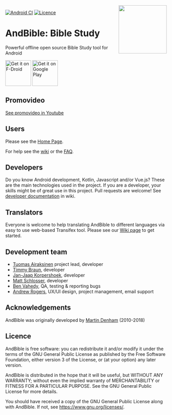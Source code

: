 <img align="right" width="150" height="150" src="https://user-images.githubusercontent.com/5811789/135705995-ddd550f6-efce-47ef-a3d8-d1ec7ae648fe.png">

[![Android CI](https://github.com/AndBible/and-bible/workflows/Run%20tests/badge.svg?branch=develop)](https://github.com/AndBible/and-bible/actions/workflows/run-tests.yml)
[![Licence](https://img.shields.io/badge/licence-GPL-blue.svg)](https://github.com/tuomas2/automate/blob/master/LICENSE.txt)
   
# AndBible: Bible Study

Powerful offline open source Bible Study tool for Android

[<img src="https://fdroid.gitlab.io/artwork/badge/get-it-on.png"
     alt="Get it on F-Droid"
     height="80">](https://f-droid.org/packages/net.bible.android.activity/)
[<img src="https://play.google.com/intl/en_us/badges/images/generic/en-play-badge.png"
     alt="Get it on Google Play"
     height="80">](https://play.google.com/store/apps/details?id=net.bible.android.activity)

## Promovideo

[See promovideo in Youtube](https://www.youtube.com/watch?v=xf7m4rSuxGw)

## Users
Please see the [Home Page](https://andbible.org/).

For help see the [wiki](https://github.com/andbible/and-bible/wiki) or the 
[FAQ](https://github.com/andbible/and-bible/wiki/FAQ).

## Developers

Do you know Android development, Kotlin, Javascript and/or Vue.js? These are the main technologies used in the project. If you are a developer, your skills might be of great use in this project. Pull requests are welcome! See [developer documentation](https://github.com/AndBible/and-bible/wiki/Developer-documentation)
in wiki.

## Translators

Everyone is welcome to help translating AndBible to different languages via
easy to use web-based Transifex tool. Please see our [Wiki page](https://github.com/AndBible/and-bible/wiki/Translating-User-Interface)
to get started.

## Development team

- [Tuomas Airaksinen](https://github.com/tuomas2) project lead, developer
- [Timmy Braun](https://github.com/timbze), developer
- [Jan-Jaap Korpershoek](https://github.com/JJK96), developer
- [Matt Schlosser](https://github.com/mattschlosser), developer
- [Ben Vahedy](https://github.com/bvahedy), QA, testing & reporting bugs
- [Andrew Rogers](https://github.com/agrogers), UX/UI design, project management, email support

## Acknowledgements

AndBible was originally developed by [Martin Denham](https://github.com/mjdenham) (2010-2018)

## Licence

AndBible is free software: you can redistribute it and/or modify it under the terms of the GNU General Public License 
as published by the Free Software Foundation, either version 3 of the License, or (at your option) any later version.

AndBible is distributed in the hope that it will be useful, but WITHOUT ANY WARRANTY; without even the implied warranty 
of MERCHANTABILITY or FITNESS FOR A PARTICULAR PURPOSE. See the GNU General Public License for more details.

You should have received a copy of the GNU General Public License along with AndBible. 
If not, see https://www.gnu.org/licenses/.
